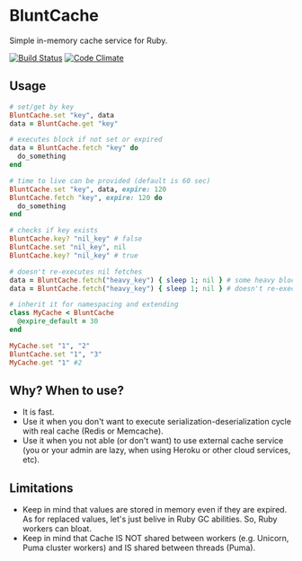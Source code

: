 # BluntCache
Simple in-memory cache service for Ruby.

[![Build Status](https://travis-ci.org/appelsin/blunt_cache.svg?branch=master)](https://travis-ci.org/appelsin/blunt_cache)
[![Code Climate](https://codeclimate.com/github/appelsin/blunt_cache/badges/gpa.svg)](https://codeclimate.com/github/appelsin/blunt_cache)

## Usage

```ruby
# set/get by key
BluntCache.set "key", data
data = BluntCache.get "key"

# executes block if not set or expired
data = BluntCache.fetch "key" do
  do_something
end

# time to live can be provided (default is 60 sec)
BluntCache.set "key", data, expire: 120
BluntCache.fetch "key", expire: 120 do
  do_something
end

# checks if key exists
BluntCache.key? "nil_key" # false
BluntCache.set "nil_key", nil
BluntCache.key? "nil_key" # true

# doesn't re-executes nil fetches
data = BluntCache.fetch("heavy_key") { sleep 1; nil } # some heavy block returning nil
data = BluntCache.fetch("heavy_key") { sleep 1; nil } # doesn't re-executes if not expired

# inherit it for namespacing and extending
class MyCache < BluntCache
  @expire_default = 30
end

MyCache.set "1", "2"
BluntCache.set "1", "3"
MyCache.get "1" #2
```

## Why? When to use?

* It is fast.
* Use it when you don't want to execute serialization-deserialization cycle with real cache (Redis or Memcache).
* Use it when you not able (or don't want) to use external cache service (you or your admin are lazy, when using Heroku or other cloud services, etc).

## Limitations

* Keep in mind that values are stored in memory even if they are expired. As for replaced values, let's just belive in Ruby GC abilities. So, Ruby workers can bloat.
* Keep in mind that Cache IS NOT shared between workers (e.g. Unicorn, Puma cluster workers) and IS shared between threads (Puma).
